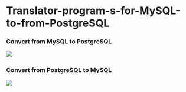 # Translator-program-s-for-MySQL-to-from-PostgreSQL
### Convert from MySQL to PostgreSQL

<img src="https://github.com/luckykumarirai/Translator-program-s-for-MySQL-to-from-PostgreSQL/blob/master/Screenshot%20from%202021-09-06%2008-24-54.png?raw=true"  />&nbsp; &nbsp; &nbsp; &nbsp;
### Convert from PostgreSQL to MySQL 

<img src="https://github.com/luckykumarirai/Translator-program-s-for-MySQL-to-from-PostgreSQL/blob/master/Screenshot%20from%202021-09-06%2008-26-03.png?raw=true" />

